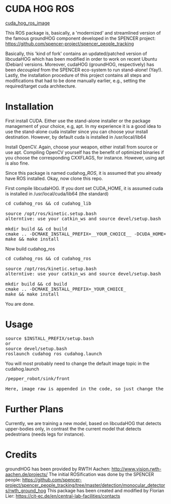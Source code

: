 # CUDA HOG ROS

[cuda_hog_ros_image](https://github.com/warp1337/cudahog_ros/blob/master/cuda_hog.png)

This ROS package is, basically, a 'modernized' and streamlined version
of the famous groundHOG component developed in the SPENCER project:
https://github.com/spencer-project/spencer_people_tracking

Basically, this 'kind of fork' contains an updated/patched version of 
libcudaHOG which has been modified in order to work on recent Ubuntu 
(Debian) versions. Moreover, cudaHOG (groundHOG, respectively) has 
been *decoupled* from the SPENCER eco-system to run stand-alone! (Yay!).
Lastly, the installation procedure of this project contains all steps 
and modifications that had to be done manually earlier, e.g., 
setting the required/target cuda architecture.

# Installation

First install CUDA. Either use the stand-alone installer or the
package management of your choice, e.g, apt. In my experience it 
is a good idea to use the stand-alone cuda installer since you can 
choose your install destination. However, by default cuda is
installed in /usr/local/lib64

Install OpenCV. Again, choose your weapon, either install from source
or use apt. Compiling OpenCV yourself has the benefit of optimized
binaries if you choose the corresponding CXXFLAGS, for instance. 
However, using apt is also fine.

Since this package is named cudahog_*ROS*, it is assumed that you already 
have ROS installed. Okay, now clone this repo.

First compile libcudaHOG. If you dont set CUDA_HOME, it is assumed
cuda is installed in /usr/local/cuda/lib64 (the standard)

<pre>
cd cudahog_ros && cd cudahog_lib

source /opt/ros/kinetic.setup.bash
alterntive: use your catkin_ws and source devel/setup.bash

mkdir build && cd build
cmake .. -DCMAKE_INSTALL_PREFIX=__YOUR_CHOICE__ -DCUDA_HOME=__WHERE_CUDA_IS_INSTALLED__
make && make install
</pre>

Now build cudahog_ros

<pre>
cd cudahog_ros && cd cudahog_ros

source /opt/ros/kinetic.setup.bash
alterntive: use your catkin_ws and source devel/setup.bash

mkdir build && cd build
cmake .. -DCMAKE_INSTALL_PREFIX=_YOUR_CHOICE_
make && make install
</pre>

You are done.

# Usage

<pre>
source $INSTALL_PREFIX/setup.bash
or
source devel/setup.bash
roslaunch cudahog_ros cudahog.launch
</pre>

You will most probably need to change the default image topic
in the cudahog.launch

<pre>
/pepper_robot/sink/front

Here, image_raw is appended in the code, so just change the prefix...
</pre>

# Further Plans

Currently, we are training a new model, based on libcudaHOG that
detects upper-bodies only, in contrast the the current model that
detects pedestrians (needs legs for instance).


 # Credits
 
 groundHOG has been provided by RWTH Aachen: http://www.vision.rwth-aachen.de/projects/
 The initial ROSification was done by the SPENCER people: https://github.com/spencer-project/spencer_people_tracking/tree/master/detection/monocular_detectors/rwth_ground_hog
 This package has been created and modified by Florian Lier: https://cit-ec.de/en/central-lab-facilities/contacts